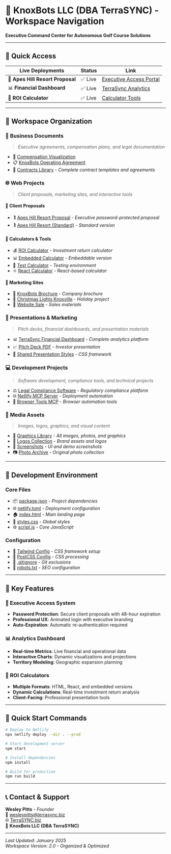 # 🚀 KnoxBots LLC (DBA TerraSYNC) - Workspace Navigation

**Executive Command Center for Autonomous Golf Course Solutions**

---

## 🎯 **Quick Access**

| **Live Deployments** | **Status** | **Link** |
|---------------------|------------|----------|
| 🔐 **Apes Hill Resort Proposal** | ✅ Live | [Executive Access Portal](https://terrasync-barbados.netlify.app/apes-hill-resort-proposal-enhanced.html) |
| 📊 **Financial Dashboard** | ✅ Live | [TerraSync Analytics](https://terrasync-barbados.netlify.app) |
| 🧮 **ROI Calculator** | ✅ Live | [Calculator Tools](https://terrasync-barbados.netlify.app/roi-calculator.html) |

---

## 📁 **Workspace Organization**

### 🏢 **Business Documents**
> *Executive agreements, compensation plans, and legal documentation*

- 📄 [Compensation Visualization](./business-documents/Compensation_Visualization.md)
- 📋 [KnoxBots Operating Agreement](./business-documents/KNOXBOTS-Operating-Agreement/)
- 📑 [Contracts Library](./contracts/) - *Complete contract templates and agreements*

### 🌐 **Web Projects**
> *Client proposals, marketing sites, and interactive tools*

#### 🎯 **Client Proposals**
- 🏌️ [Apes Hill Resort Proposal](./web-projects/terrasync-proposals/apes-hill-resort-proposal-enhanced.html) - *Executive password-protected proposal*
- 🏌️ [Apes Hill Resort (Standard)](./web-projects/terrasync-proposals/apes-hill-resort-proposal.html) - *Standard version*

#### 🧮 **Calculators & Tools**
- 💰 [ROI Calculator](./web-projects/calculators/roi-calculator.html) - *Investment return calculator*
- 📊 [Embedded Calculator](./web-projects/calculators/embedded-calculator.html) - *Embeddable version*
- 🧪 [Test Calculator](./web-projects/calculators/test-calculator-page.html) - *Testing environment*
- ⚛️ [React Calculator](./roi-calc-react/) - *React-based calculator*

#### 🎨 **Marketing Sites**
- 📖 [KnoxBots Brochure](./web-projects/marketing-sites/knoxbots-brochure.html) - *Company brochure*
- 🎄 [Christmas Lights Knoxville](./web-projects/christmas-lights-knoxville/) - *Holiday project*
- 🛒 [Website Sale](./website_sale/) - *Sales materials*

### 💼 **Presentations & Marketing**
> *Pitch decks, financial dashboards, and presentation materials*

- 📊 [TerraSync Financial Dashboard](./presentations-marketing/TerraSync-Financial-Dashboard/) - *Complete analytics platform*
- 📈 [Pitch Deck PDF](./presentations-marketing/KnoxBots_Pitch_Deck_2.0%20(1).pdf) - *Investor presentation*
- 🎨 [Shared Presentation Styles](./presentations-marketing/terrasync-slides-shared.css) - *CSS framework*

### 💻 **Development Projects**
> *Software development, compliance tools, and technical projects*

- ⚖️ [Legal Compliance Software](./development-projects/Legal%20compliance%20software/) - *Regulatory compliance platform*
- 🌐 [Netlify MCP Server](./Netlify-MCP-Server/) - *Deployment automation*
- 🔧 [Browser Tools MCP](./browser-tools-mcp/) - *Browser automation tools*

### 🎨 **Media Assets**
> *Images, logos, graphics, and visual content*

- 📸 [Graphics Library](./media-assets/graphics/) - *All images, photos, and graphics*
- 🎨 [Logos Collection](./media-assets/logos/) - *Brand assets and logos*
- 📱 [Screenshots](./media-assets/screenshots/) - *UI and demo screenshots*
- 📷 [Photo Archive](./Photos/) - *Original photo collection*

---

## 🔧 **Development Environment**

### **Core Files**
- 📦 [package.json](./package.json) - *Project dependencies*
- 🌐 [netlify.toml](./netlify.toml) - *Deployment configuration*
- 🏠 [index.html](./index.html) - *Main landing page*
- 🎨 [styles.css](./styles.css) - *Global styles*
- ⚙️ [script.js](./script.js) - *Core JavaScript*

### **Configuration**
- 🔧 [Tailwind Config](./tailwind.config.js) - *CSS framework setup*
- 📝 [PostCSS Config](./postcss.config.js) - *CSS processing*
- 🚫 [.gitignore](./.gitignore) - *Git exclusions*
- 🤖 [robots.txt](./robots.txt) - *SEO configuration*

---

## 🎯 **Key Features**

### **🔐 Executive Access System**
- **Password Protection**: Secure client proposals with 48-hour expiration
- **Professional UX**: Animated login with executive branding
- **Auto-Expiration**: Automatic re-authentication required

### **📊 Analytics Dashboard**
- **Real-time Metrics**: Live financial and operational data
- **Interactive Charts**: Dynamic visualizations and projections
- **Territory Modeling**: Geographic expansion planning

### **🧮 ROI Calculators**
- **Multiple Formats**: HTML, React, and embedded versions
- **Dynamic Calculations**: Real-time investment return analysis
- **Client-Facing**: Professional presentation tools

---

## 🚀 **Quick Start Commands**

```bash
# Deploy to Netlify
npx netlify deploy --dir . --prod

# Start development server
npm start

# Install dependencies
npm install

# Build for production
npm run build
```

---

## 📞 **Contact & Support**

**Wesley Pitts** - *Founder*  
📧 [wesleypitts@terrasync.biz](mailto:wesleypitts@terrasync.biz)  
🌐 [TerraSYNC.biz](https://terrasync.biz)  
🏢 **KnoxBots LLC (DBA TerraSYNC)**

---

*Last Updated: January 2025*  
*Workspace Version: 2.0 - Organized & Optimized* 